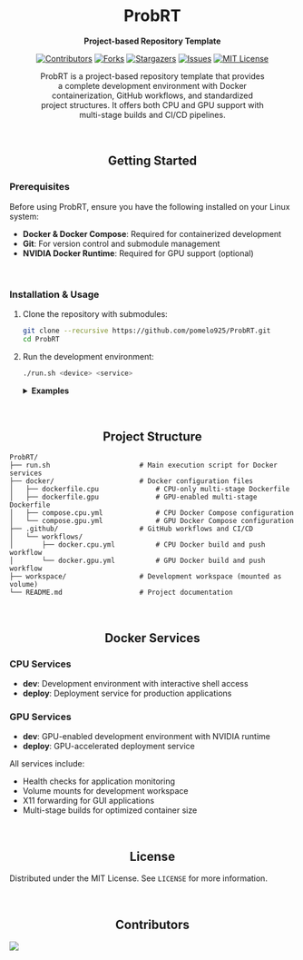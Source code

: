 <div align="center">

# ProbRT

<p align="center">
  <strong>Project-based Repository Template</strong>
</p>


[![Contributors][contributors-shield]][contributors-url]
[![Forks][forks-shield]][forks-url]
[![Stargazers][stars-shield]][stars-url]
[![Issues][issues-shield]][issues-url]
[![MIT License][license-shield]][license-url]


</div>

<div align="center" style="max-width: 80%; margin: 0 auto;">

ProbRT is a project-based repository template that provides a complete development environment with Docker containerization, GitHub workflows, and standardized project structures. It offers both CPU and GPU support with multi-stage builds and CI/CD pipelines.

</div>

<div align="center">

</br>

## Getting Started

</div>

### Prerequisites

Before using ProbRT, ensure you have the following installed on your Linux system:

- **Docker & Docker Compose**: Required for containerized development
- **Git**: For version control and submodule management
- **NVIDIA Docker Runtime**: Required for GPU support (optional)

</br>

### Installation & Usage

1. Clone the repository with submodules:
   ```bash
   git clone --recursive https://github.com/pomelo925/ProbRT.git
   cd ProbRT
   ```

2. Run the development environment:
   ```bash
   ./run.sh <device> <service>
   ```

   <details>
   <summary><strong>Examples</strong></summary>
   
   ```bash
   ./run.sh cpu dev       # Start CPU development environment
   ./run.sh gpu deploy    # Start GPU deployment service
   ```
   </details>

<div align="center">

</br>

## Project Structure

</div>

```
ProbRT/
├── run.sh                      # Main execution script for Docker services
├── docker/                     # Docker configuration files
│   ├── dockerfile.cpu              # CPU-only multi-stage Dockerfile
│   ├── dockerfile.gpu              # GPU-enabled multi-stage Dockerfile
│   ├── compose.cpu.yml             # CPU Docker Compose configuration
│   └── compose.gpu.yml             # GPU Docker Compose configuration
├── .github/                    # GitHub workflows and CI/CD
│   └── workflows/
│       ├── docker.cpu.yml          # CPU Docker build and push workflow
│       └── docker.gpu.yml          # GPU Docker build and push workflow
├── workspace/                  # Development workspace (mounted as volume)
└── README.md                   # Project documentation
```

<div align="center">

</br>

## Docker Services

</div>

### CPU Services
- **dev**: Development environment with interactive shell access
- **deploy**: Deployment service for production applications

### GPU Services  
- **dev**: GPU-enabled development environment with NVIDIA runtime
- **deploy**: GPU-accelerated deployment service

All services include:
- Health checks for application monitoring
- Volume mounts for development workspace
- X11 forwarding for GUI applications
- Multi-stage builds for optimized container size

<div align="center">

</br>

## License

</div>

Distributed under the MIT License. See `LICENSE` for more information.

</br>

<div align="center">

## Contributors

</div>

<a href="https://github.com/pomelo925/ProbRT/graphs/contributors">
  <img src="https://contrib.rocks/image?repo=pomelo925/ProbRT" />
</a>


<!-- MARKDOWN LINKS & IMAGES -->
<!-- https://www.markdownguide.org/basic-syntax/#reference-style-links -->
[contributors-shield]: https://img.shields.io/github/contributors/pomelo925/ProbRT.svg?style=for-the-badge
[contributors-url]: https://github.com/pomelo925/ProbRT/graphs/contributors
[forks-shield]: https://img.shields.io/github/forks/pomelo925/ProbRT.svg?style=for-the-badge
[forks-url]: https://github.com/pomelo925/ProbRT/network/members
[stars-shield]: https://img.shields.io/github/stars/pomelo925/ProbRT.svg?style=for-the-badge
[stars-url]: https://github.com/pomelo925/ProbRT/stargazers
[issues-shield]: https://img.shields.io/github/issues/pomelo925/ProbRT.svg?style=for-the-badge
[issues-url]: https://github.com/pomelo925/ProbRT/issues
[license-shield]: https://img.shields.io/github/license/pomelo925/ProbRT.svg?style=for-the-badge
[license-url]: https://github.com/pomelo925/ProbRT/blob/main/LICENSE